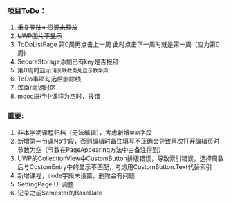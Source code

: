 ﻿### 项目ToDo：
1. ~~重复登陆× 资源未释放~~
2. ~~UWP图片不显示~~
3. ToDoListPage 第0周再点击上一周 此时点击下一周时就是第一周（应为第0周)
4. SecureStorage添加已有key是否报错
5. 第0周时显示`请关联教务处显示教学周`
6. ToDo事项勾选后删除线
7. 浑南/南湖时区
8. mooc进行中课程为空时，报错

### 重要:
1. 非本学期课程归档（无法编辑），考虑新增`学期`字段
2. 新增第一节课No字段，否则编辑时备注填写不正确会导致再次打开编辑页时节数为空（节数在PageAppearing方法中由备注得到）
3. UWP的CollectionView中CustomButton排版错误，导致索引错误，选择周数后与CustomEntry中的显示不匹配，考虑用CustomButton.Text代替索引
4. 新增课程，code字段未设置，删除会有问题
5. SettingPage UI 调整
6. 记录之前Semester的BaseDate